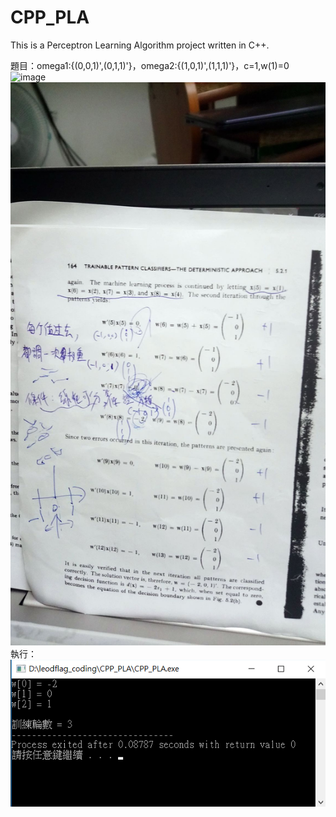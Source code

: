# CPP_PLA
This is a Perceptron Learning Algorithm project written in C++.

題目：omega1:{(0,0,1)',(0,1,1)'}，omega2:{(1,0,1)',(1,1,1)'}，c=1,w(1)=0
![image](https://scontent.ftpe3-1.fna.fbcdn.net/v/t1.15752-9/s2048x2048/47580927_365047864256710_2726015506547998720_n.jpg?_nc_cat=110&_nc_eui2=AeHalD30TnUMy67hWFhDkbh-7HYL3SRi4550aiuCSbWRTEZhaGG70WLEUKZbZhGPviY5g2H4n35PezqOPplqlvvx3R2H4K0nMJUBEpunspN62Q&_nc_ht=scontent.ftpe3-1.fna&oh=5e35516ac7f4e08242d5eead32656dab&oe=5C6D4182)
![image](https://github.com/leodflag/CPP_PLA/blob/master/PLA2.jpg?raw=true)
執行：
![image](https://github.com/leodflag/CPP_PLA/blob/master/CMD.png?raw=true)
